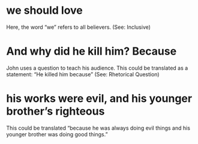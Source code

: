 
 # we should love 
   Here, the word “we” refers to all believers. (See: Inclusive)
  # And why did he kill him? Because 
   John uses a question to teach his audience. This
  could be translated as a statement: “He killed him because” (See: Rhetorical Question)
  # his works were evil, and his younger brother’s righteous 
   This could be translated
  “because he was always doing evil things and his younger brother was doing good things.” 

